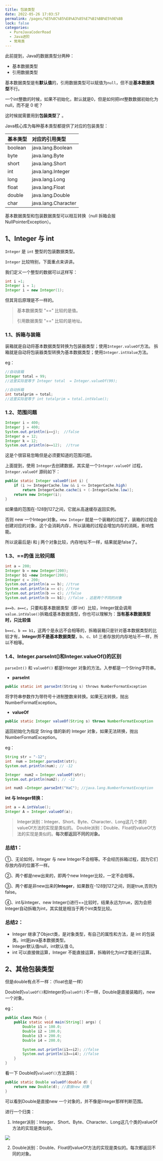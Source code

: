 ```yaml
---
title: 包装类型
date: 2022-05-26 17:03:57
permalink: /pages/%E5%8C%85%E8%A3%85%E7%B1%BB%E5%9E%8B
lock: false
categories: 
  - PureJavaCoderRoad
  - Java进阶
  - 常用类
---
```

此前提到，Java的数据类型分两种：

- 基本数据类型
- 引用数据类型

基本数据类型是有**默认值**的，引用数据类型可以赋值为`null`，但不是**基本数据类型**不行。

一个int整数的时候，如果不初始化，默认就是0，但是如何把int整数数据初始化为null，而不是 0 呢？

这时候就需要用到**包装类型**了 。

Java核心库为每种基本类型都提供了对应的包装类型：

| 基本类型 | 对应的引用类型      |
| :------- | :------------------ |
| boolean  | java.lang.Boolean   |
| byte     | java.lang.Byte      |
| short    | java.lang.Short     |
| int      | java.lang.Integer   |
| long     | java.lang.Long      |
| float    | java.lang.Float     |
| double   | java.lang.Double    |
| char     | java.lang.Character |

基本数据类型和包装数据类型可以相互转换（null 拆箱会报NullPointerException）。



## 1、Integer 与  int

`Integer` 是 `int` 整型的包装数据类型。

`Integer` 比较特别，下面重点来讲讲。

我们定义一个整型的数据可以这样写：

```java
int i =1;
Integer i = 1; 
Integer i = new Integer(1);
```

但其背后原理是不一样的。

> 基本数据类型 "==" 比较的是值。
>
> 引用数据类型 "==" 比较的是地址。

### 1.1、拆箱与装箱

装箱就是自动将基本数据类型转换为包装器类型；使用`Integer.valueOf`方法。
拆箱就是自动将包装器类型转换为基本数据类型；使用`Integer.intValue`方法。

eg：

```java
//自动装箱
Integer total = 99;
//这里实际是等于 Integer total  = Integer.valueOf(99);

//自动拆箱
int totalprim = total; 
//这里实际是等于 int totalprim = total.intValue();
```

### 1.2、范围问题

```java
Integer i = 400; 
Integer j = 400; 
System.out.println(i==j);  //false
Integer o = 12; 
Integer k = 12;
System.out.println(o==12);  //true
```

这是个很容易忽略但是必须要知道的范围问题。

上面提到，使用 `Integer`去创建数据，其实是一个`Integer.valueOf` 过程，`Integer.valueOf` 源码如下：

```java
public static Integer valueOf(int i) {
    if (i >= IntegerCache.low && i <= IntegerCache.high)
        return IntegerCache.cache[i + (-IntegerCache.low)];
    return new Integer(i);
}
```



如果值的范围在-128到127之间，它就从高速缓存返回实例。

否则 new 一个Integer对象。`new Integer` 就是一个装箱的过程了，装箱的过程会创建对应的对象，这个会消耗内存，所以装箱的过程会增加内存的消耗，影响性能。

所以说最后是i 和 j 两个对象比较，内存地址不一样，结果就是false了。



### 1.3、==的值 比较问题

```java
int a = 200;
Integer b = new Integer(200);
Integer b1 =new Integer(200);
Integer c = 200;
System.out.println(a == b); //true
System.out.println(a == c); //true
System.out.println(b == c); //false
System.out.println(b == b1); //false ，这是两个不同的对象
```

`a==b，a==c`，只要和基本数据类型（即 int）比较，Integer就会调用`value.intValue()`拆箱成基本数据类型，你也可以理解为：**当有基本数据类型时，只比较值**

`b==c`、`b == b1`，这两个是永远不会相等的，拆箱装箱只是针对基本数据类型的比较才有，**Integer并不是基本数据类型**，b、c、b1 三者存放的内存地址不一样，所以不相等。

### 1.4、Integer.parseInt()和Integer.valueOf()的区别

`parseInt()` 和 `valueOf()` 都是Integer 对象的方法。入参都是一个String字符串。

- **parseInt**

```java
public static int parseInt(String s) throws NumberFormatException
```

将字符串参数作为带符号十进制整数来转换。如果无法转换，抛出 NumberFormatException。

- **valueOf**

```java
public static Integer valueOf(String s) throws NumberFormatException
```

返回初始化为指定 String 值的新的 Integer 对象，如果无法转换，抛出 NumberFormatException。

eg：

```java
String str = "-12";
int  num = Integer.parseInt(str);
System.out.println(num); // -12

Integer  num2 = Integer.valueOf(str);
System.out.println(num2); // -12

int num3 =Integer.parseInt("HaC"); //java.lang.NumberFormatException
```

**int 与 Integer转换：**

```java
int a = A.intValue();
Integer A = Integer.valueOf(a);
```

>Integer派别：Integer、Short、Byte、Character、Long这几个类的valueOf方法的实现是类似的。 
>Double派别：Double、Float的valueOf方法的实现是类似的。**每次都返回不同的对象。**



### 总结1：

①、无论如何，Integer 与 new Integer不会相等。不会经历拆箱过程，因为它们存放内存的位置不一样。

②、两个都是new出来的，即两个new Integer比较，一定不会相等。

③、两个都是非new出来的**Integer**，如果数在-128到127之间，则是true,否则为false。

④、int与Integer、new Integer()进行==比较时，结果永远为true，因为会把Integer自动拆箱为int，其实就是相当于两个int类型比较。



### 总结2：

- Integer 继承了Object类，是对象类型，有自己的属性和方法，是 int 的包装类。int是java基本数据类型。
- Integer默认值null，int默认值 0。
- int 可以直接做运算，Integer 不能直接运算，拆箱转化为int才能进行运算。



## 2、其他包装类型

但是double有点不一样：（float也是一样）

Double的`valueOf()`和Integer的`valueOf()`不一样，Double是直接装箱的，new一个对象。

eg：

```java
public class Main {
    public static void main(String[] args) {
        Double i1 = 100.0;
        Double i2 = 100.0;
        Double i3 = 200.0;
        Double i4 = 200.0;
        
        System.out.println(i1==i2); //false
        System.out.println(i3==i4); //false
    }
}
```

看一下 Double的`valueOf()`方法源码：

```java
public static Double valueOf(double d) {
    return new Double(d); //直接new 对象
}
```

可以看到Double是直接new 一个对象的，并不像是Integer那样判断范围。

进行一个归类： 

1. Integer派别：Integer、Short、Byte、Character、Long这几个类的valueOf方法的实现是类似的。 

![](https://blog-1253198264.cos.ap-guangzhou.myqcloud.com/clipboard-1611561219762.png)

2. Double派别：Double、Float的valueOf方法的实现是类似的。每次都返回不同的对象。